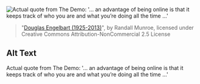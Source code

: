 ![Actual quote from The Demo: '... an advantage of being online is that it keeps track of who you are and what you’re doing all the time ...'](https://imgs.xkcd.com/comics/douglas_engelbart_1925_2013.png)
> "[Douglas Engelbart (1925-2013)](https://xkcd.com/1234/)", by Randall Munroe, licensed under Creative Commons Attribution-NonCommercial 2.5 License

## Alt Text
Actual quote from The Demo: '... an advantage of being online is that it keeps track of who you are and what you’re doing all the time ...'
